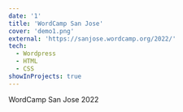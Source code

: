 ```yaml
---
date: '1'
title: 'WordCamp San Jose'
cover: 'demo1.png'
external: 'https://sanjose.wordcamp.org/2022/'
tech:
  - Wordpress
  - HTML
  - CSS
showInProjects: true
---
```


WordCamp San Jose 2022
